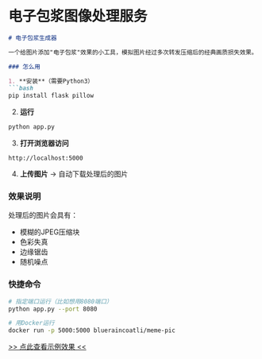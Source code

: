 # 电子包浆图像处理服务
```markdown
# 电子包浆生成器

一个给图片添加"电子包浆"效果的小工具，模拟图片经过多次转发压缩后的经典画质损失效果。

### 怎么用

1. **安装**（需要Python3）
```bash
pip install flask pillow
```

2. **运行**
```bash
python app.py
```

3. **打开浏览器访问**
```
http://localhost:5000
```

4. **上传图片** → 自动下载处理后的图片

### 效果说明
处理后的图片会具有：
- 模糊的JPEG压缩块
- 色彩失真
- 边缘锯齿
- 随机噪点

### 快捷命令
```bash
# 指定端口运行（比如想用8080端口）
python app.py --port 8080

# 用Docker运行
docker run -p 5000:5000 blueraincoatli/meme-pic
```

[>> 点此查看示例效果 <<](demo.jpg)
```
